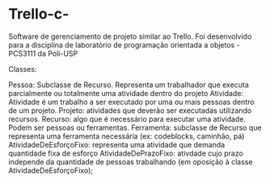 # Trello-c-
Software de gerenciamento de projeto similar ao Trello. Foi desenvolvido para a disciplina de laboratório de programação orientada a objetos - PCS3111 da Poli-USP

Classes:

Pessoa: Subclasse de Recurso. Representa um trabalhador que executa parcialmente ou totalmente uma atividade dentro do projeto 
Atividade: Atividade é um trabalho a ser executado por uma ou mais pessoas dentro de um projeto.
Projeto: atividades que deverão ser executadas utilizando recursos.
Recurso: algo que é necessário para executar uma atividade. Podem ser pessoas ou ferramentas.
Ferramenta: subclasse de Recurso que representa uma ferramenta necessária (ex: codeblocks, caminhão, pá)
AtividadeDeEsforçoFixo: representa uma atividade que demanda quantidade fixa de esforço
AtividadeDePrazoFixo: ativdade cujo prazo independe da quantidade de pessoas trabalhando (em oposição à classe AtividadeDeEsforçoFixo);

